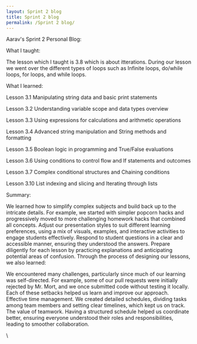 ```yaml
---
layout: Sprint 2 blog
title: Sprint 2 blog
permalink: /Sprint 2 blog/
---
```

Aarav's Sprint 2 Personal Blog:

What I taught:

The lesson which I taught is 3.8 which is about itterations. During our lesson we went over the different types of loops such as Infinite loops, do/while loops, for loops, and while loops.

What I learned:

Lesson 3.1	Manipulating string data and basic print statements	

Lesson 3.2	Understanding variable scope and data types overview  

Lesson 3.3	Using expressions for calculations and arithmetic operations

Lesson 3.4	Advanced string manipulation and String methods and formatting	

Lesson 3.5	Boolean logic in programming and True/False evaluations	

Lesson 3.6	Using conditions to control flow and If statements and outcomes	

Lesson 3.7	Complex conditional structures and Chaining conditions	

Lesson 3.10	List indexing and slicing and Iterating through lists	

Summary:

 We learned how to simplify complex subjects and build back up to the intricate details. For example, we started with simpler popcorn hacks and progressively moved to more challenging homework hacks that combined all concepts.
Adjust our presentation styles to suit different learning preferences, using a mix of visuals, examples, and interactive activities to engage students effectively.
Respond to student questions in a clear and accessible manner, ensuring they understood the answers.
Prepare diligently for each lesson by practicing explanations and anticipating potential areas of confusion.
Through the process of designing our lessons, we also learned:

We encountered many challenges, particularly since much of our learning was self-directed. For example, some of our pull requests were initially rejected by Mr. Mort, and we once submitted code without testing it locally. Each of these setbacks helped us learn and improve our approach.
Effective time management. We created detailed schedules, dividing tasks among team members and setting clear timelines, which kept us on track.
The value of teamwork. Having a structured schedule helped us coordinate better, ensuring everyone understood their roles and responsibilities, leading to smoother collaboration.









\
